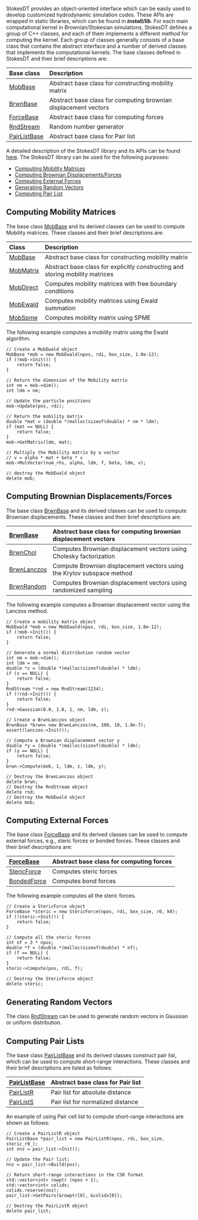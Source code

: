 StokesDT provides an object-oriented interface which can be easily used to develop customized hydrodynamic simulation codes. These APIs are wrapped in static libraries, which can be found in _**install/lib**_. For each main computational kernel in Brownian/Stokesian simulations, StokesDT defines a group of C++ classes, and each of them implements a different method for computing the kernel. Each group of classes generally consists of a base class that contains the abstract interface and a number of derived classes that implements the computational kernels. The base classes defined in StokesDT and their brief descriptions are:

| Base class | Description |
|:-----------|:------------|
| [MobBase](http://www.cc.gatech.edu/~xliu66/stokesdt/doc/html/classstokesdt_1_1_mob_base.html) |Abstract base class for constructing mobility matrix|
| [BrwnBase](http://www.cc.gatech.edu/~xliu66/stokesdt/doc/html/classstokesdt_1_1_brwn_base.html) |Abstract base class for computing brownian displacement vectors|
| [ForceBase](http://www.cc.gatech.edu/~xliu66/stokesdt/doc/html/classstokesdt_1_1_force_base.html) |Abstract base class for computing forces|
| [RndStream](http://www.cc.gatech.edu/~xliu66/stokesdt/doc/html/classstokesdt_1_1_rnd_stream.html) |Random number generator|
| [PairListBase](http://www.cc.gatech.edu/~xliu66/stokesdt/doc/html/classstokesdt_1_1_pair_list_base.html) |Abstract base class for Pair list|

A detailed description of the StokesDT library and its APIs can be found [here](http://www.cc.gatech.edu/~xliu66/stokesdt/doc/html). The StokesDT library can be used for the following purposes:
  * [Computing Mobility Matrices](API#Computing_Mobility_Matrices.md)
  * [Computing Brownian Displacements/Forces](API#Computing_Brownian_Displacements/Forces.md)
  * [Computing External Forces](API#Computing_External_Forces.md)
  * [Generating Random Vectors](API#Generating_Random_Vectors.md)
  * [Computing Pair List](API#Computing_Pair_List.md)

## Computing Mobility Matrices ##
The base class [MobBase](http://www.cc.gatech.edu/~xliu66/stokesdt/doc/html/classstokesdt_1_1_mob_base.html) and its derived classes can be used to compute Mobility matrices. These classes and their brief descriptions are:

| Class | Description |
|:------|:------------|
| [MobBase](http://www.cc.gatech.edu/~xliu66/stokesdt/doc/html/classstokesdt_1_1_mob_base.html) |Abstract base class for constructing mobility matrix|
|[MobMatrix](http://www.cc.gatech.edu/~xliu66/stokesdt/doc/html/classstokesdt_1_1_mob_matrix.html)|Abstract base class for explicitly constructing and storing mobility matrices|
|[MobDirect](http://www.cc.gatech.edu/~xliu66/stokesdt/doc/html/classstokesdt_1_1_mob_direct.html,)|Computes mobility matrices with free boundary conditions |
|[MobEwald](http://www.cc.gatech.edu/~xliu66/stokesdt/doc/html/classstokesdt_1_1_mob_ewald.html)|Computes mobility matrices using Ewald summation|
|[MobSpme](http://www.cc.gatech.edu/~xliu66/stokesdt/doc/html/classstokesdt_1_1_mob_spme.html)|Computes mobility matrix using SPME|

The following example computes a mobility matrix using the Ewald algorithm.
```
// Create a MobEwald object
MobBase *mob = new MobEwald(npos, rdi, box_size, 1.0e-12);
if (!mob->Init()) {
    return false;
}

// Return the dimension of the Mobility matrix
int nm = mob->dim();
int ldm = nm;

// Update the particle positions
mob->Update(pos, rdi);

// Return the mobility matrix
double *mat = (double *)malloc(sizeof(double) * nm * ldm);
if (mat == NULL) {
    return false;
}
mob->GetMatrix(ldm, mat);

// Multiply the Mobility matrix by a vector
// v = alpha * mat + beta * v
mob->MulVector(num_rhs, alpha, ldm, f, beta, ldm, v);

// destroy the MobEwald object
delete mob;
```


## Computing Brownian Displacements/Forces ##
The base class [BrwnBase](http://www.cc.gatech.edu/~xliu66/stokesdt/doc/html/classstokesdt_1_1_brwn_base.html) and its derived classes can be used to compute Brownian displacements. These classes and their brief descriptions are:

| [BrwnBase](http://www.cc.gatech.edu/~xliu66/stokesdt/doc/html/classstokesdt_1_1_brwn_base.html) |Abstract base class for computing brownian displacement vectors|
|:------------------------------------------------------------------------------------------------|:--------------------------------------------------------------|
|[BrwnChol](http://www.cc.gatech.edu/~xliu66/stokesdt/doc/html/classstokesdt_1_1_brwn_chol.html)  |Computes Brownian displacement vectors using Cholesky factorization|
|[BrwnLanczos](http://www.cc.gatech.edu/~xliu66/stokesdt/doc/html/classstokesdt_1_1_brwn_lanczos.html)|Compute Brownian displacement vectors using the Krylov subspace method|
|[BrwnRandom](http://www.cc.gatech.edu/~xliu66/stokesdt/doc/html/classstokesdt_1_1_brwn_random.html)|Computes Brownian displacement vectors using randomized sampling|

The following example computes a Brownian displacement vector using the Lanczos method.
```
// Create a mobility matrix object
MobEwald *mob = new MobEwald(npos, rdi, box_size, 1.0e-12);
if (!mob->Init()) {
    return false;
}

// Generate a normal distribution random vector
int nm = mob->dim();
int ldm = nm;
double *z = (double *)malloc(sizeof(double) * ldm);
if (z == NULL) {
    return false;
}
RndStream *rnd = new RndStream(1234);
if (!rnd->Init()) {
    return false;
}
rnd->Gaussian(0.0, 1.0, 1, nm, ldm, z);

// Create a BrwnLanczos object
BrwnBase *brwn= new BrwnLanczos(nm, 100, 10, 1.0e-7);
assert(lanczos->Init());

// Compute a Brownian displacement vector y 
double *y = (double *)malloc(sizeof(double) * ldm);
if (y == NULL) {
    return false;
}
brwn->Compute(mob, 1, ldm, z, ldm, y);    

// Destroy the BrwnLanczos object
delete brwn;
// Destroy the RndStream object
delete rnd;
// Destroy the MobEwald object
delete mob;
```

## Computing External Forces ##
The base class [ForceBase](http://www.cc.gatech.edu/~xliu66/stokesdt/doc/html/classstokesdt_1_1_force_base.html) and its derived classes can be used to compute external forces, e.g., steric forces or bonded forces. These classes and their brief descriptions are:

| [ForceBase](http://www.cc.gatech.edu/~xliu66/stokesdt/doc/html/classstokesdt_1_1_force_base.html) |Abstract base class for computing forces|
|:--------------------------------------------------------------------------------------------------|:---------------------------------------|
|[StericForce](http://www.cc.gatech.edu/~xliu66/stokesdt/doc/html/classstokesdt_1_1_steric_force.html)|Computes steric forces                  |
|[BondedForce](http://www.cc.gatech.edu/~xliu66/stokesdt/doc/html/classstokesdt_1_1_bonded_force.html)|Computes bond forces                    |

The following example computes all the steric forces.
```
// Create a StericForce object
ForceBase *steric = new StericForce(npos, rdi, box_size, r0, k0);
if (!steric->Init()) {
    return false;
}

// Compute all the steric forces
int nf = 3 * npos;
double *f = (double *)malloc(sizeof(double) * nf);
if (f == NULL) {
    return false;
}
steric->Compute(pos, rdi, f);

// Destroy the StericForce object
delete steric;
```

## Generating Random Vectors ##
The class [RndStream](http://www.cc.gatech.edu/~xliu66/stokesdt/doc/html/classstokesdt_1_1_rnd_stream.html) can be used to generate random vectors in Gaussian or uniform distribution.

## Computing Pair Lists ##
The base class [PairListBase](http://www.cc.gatech.edu/~xliu66/stokesdt/doc/html/classstokesdt_1_1_pair_list_base.html) and its derived classes construct pair list, which can be used to compute short-range interactions. These classes and their brief descriptions are listed as follows:

| [PairListBase](http://www.cc.gatech.edu/~xliu66/stokesdt/doc/html/classstokesdt_1_1_pair_list_base.html)|Abstract base class for Pair list|
|:--------------------------------------------------------------------------------------------------------|:--------------------------------|
|[PairListR](http://www.cc.gatech.edu/~xliu66/stokesdt/doc/html/classstokesdt_1_1_pair_list_r.html)       |Pair list for absolute distance  |
|[PairListS](http://www.cc.gatech.edu/~xliu66/stokesdt/doc/html/classstokesdt_1_1_pair_list_s.html)       |Pair list for normalized distance|

An example of using Pair cell list to compute short-range interactions are shown as follows:
```
// Create a PairListR object
PairListBase *pair_list = new PairListR(npos, rdi, box_size, steric_r0_);
int nnz = pair_list->Init();

// Update the Pair list; 
nnz = pair_list->Build(pos);

// Return short-range interactions in the CSR format
std::vector<int> rowptr (npos + 1);
std::vector<int> colidx;
colidx.reserve(nnz);
pair_list->GetPairs(&rowptr[0], &colidx[0]);

// Destroy the PairListR object
delete pair_list;
```